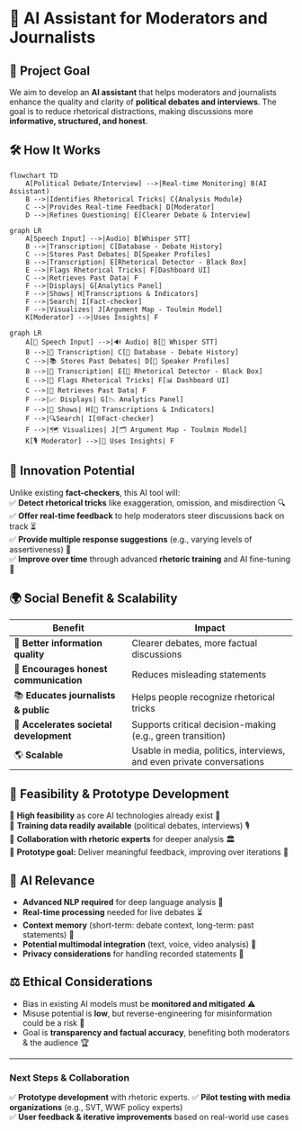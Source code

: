 # 📌 **AI Assistant for Moderators and Journalists**

## 🎯 **Project Goal**
We aim to develop an **AI assistant** that helps moderators and journalists enhance the quality and clarity of **political debates and interviews**. The goal is to reduce rhetorical distractions, making discussions more **informative, structured, and honest**. 

## 🛠 **How It Works**

```mermaid
flowchart TD
    A[Political Debate/Interview] -->|Real-time Monitoring| B(AI Assistant)
    B -->|Identifies Rhetorical Tricks| C{Analysis Module}
    C -->|Provides Real-time Feedback| D[Moderator]
    D -->|Refines Questioning| E[Clearer Debate & Interview]
```

```mermaid
graph LR
    A[Speech Input] -->|Audio| B[Whisper STT]
    B -->|Transcription| C[Database - Debate History]
    C -->|Stores Past Debates| D[Speaker Profiles]
    B -->|Transcription| E[Rhetorical Detector - Black Box]
    E -->|Flags Rhetorical Tricks| F[Dashboard UI]
    C -->|Retrieves Past Data| F
    F -->|Displays| G[Analytics Panel]
    F -->|Shows| H[Transcriptions & Indicators]
    F -->|Search| I[Fact-checker]
    F -->|Visualizes| J[Argument Map - Toulmin Model]
    K[Moderator] -->|Uses Insights| F
```
```mermaid
graph LR
    A[🎤 Speech Input] -->|🔊 Audio| B[📝 Whisper STT]
    B -->|📜 Transcription| C[💾 Database - Debate History]
    C -->|📚 Stores Past Debates| D[👤 Speaker Profiles]
    B -->|📜 Transcription| E[🧐 Rhetorical Detector - Black Box]
    E -->|🚩 Flags Rhetorical Tricks| F[📊 Dashboard UI]
    C -->|🔄 Retrieves Past Data| F
    F -->|📈 Displays| G[📉 Analytics Panel]
    F -->|📝 Shows| H[🛑 Transcriptions & Indicators]
    F -->|🔍Search| I[🌐Fact-checker]
    F -->|🗺️ Visualizes| J[🗂️ Argument Map - Toulmin Model]
    K[🎙️ Moderator] -->|🧠 Uses Insights| F
```


## 🚀 **Innovation Potential**
Unlike existing **fact-checkers**, this AI tool will:  
✅ **Detect rhetorical tricks** like exaggeration, omission, and misdirection 🔍  
✅ **Offer real-time feedback** to help moderators steer discussions back on track ⏳  
✅ **Provide multiple response suggestions** (e.g., varying levels of assertiveness) 🎤  
✅ **Improve over time** through advanced **rhetoric training** and AI fine-tuning 🤖  

## 🌍 **Social Benefit & Scalability**
| Benefit | Impact |
|---------|--------|
| 📡 **Better information quality** | Clearer debates, more factual discussions |
| 🤝 **Encourages honest communication** | Reduces misleading statements |
| 📚 **Educates journalists & public** | Helps people recognize rhetorical tricks |
| 🌱 **Accelerates societal development** | Supports critical decision-making (e.g., green transition) |
| 🌎 **Scalable** | Usable in media, politics, interviews, and even private conversations |

## 🔬 **Feasibility & Prototype Development**

📌 **High feasibility** as core AI technologies already exist 🚀  
📌 **Training data readily available** (political debates, interviews) 🎙️  
📌 **Collaboration with rhetoric experts** for deeper analysis 🏛️  
📌 **Prototype goal:** Deliver meaningful feedback, improving over iterations 🔄  

## 🧠 **AI Relevance**

- **Advanced NLP required** for deep language analysis 📖
- **Real-time processing** needed for live debates ⏳
- **Context memory** (short-term: debate context, long-term: past statements) 🧠
- **Potential multimodal integration** (text, voice, video analysis) 🎥
- **Privacy considerations** for handling recorded statements 🔐

## ⚖️ **Ethical Considerations**
- Bias in existing AI models must be **monitored and mitigated** ⚠️  
- Misuse potential is **low**, but reverse-engineering for misinformation could be a risk 🔄  
- Goal is **transparency and factual accuracy**, benefiting both moderators & the audience 🏆  

---
### **Next Steps & Collaboration**
✅ **Prototype development** with rhetoric experts. 
✅ **Pilot testing with media organizations** (e.g., SVT, WWF policy experts)  
✅ **User feedback & iterative improvements** based on real-world use cases  
